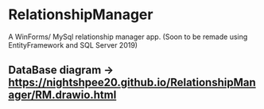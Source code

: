 # RelationshipManager
A WinForms/ MySql relationship manager app.
(Soon to be remade using EntityFramework and SQL Server 2019)

## DataBase diagram -> https://nightshpee20.github.io/RelationshipManager/RM.drawio.html
